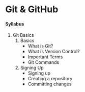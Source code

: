 # Git & GitHub 

#### Syllabus

1. Git Basics
   1. Basics
       * What is Git? 
       * What is Version Control?
       * Important Terms
       * Git Commands
   2. Signing Up
       * Signing up
       * Creating a repository
       * Committing changes
